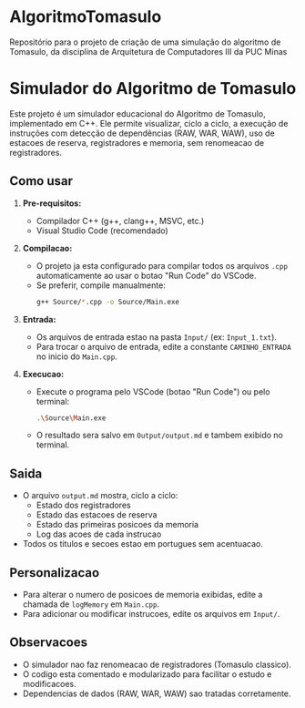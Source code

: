 # AlgoritmoTomasulo
Repositório para o projeto de criação de uma simulação do algoritmo de Tomasulo, da disciplina de Arquitetura de Computadores III da PUC Minas

# Simulador do Algoritmo de Tomasulo

Este projeto é um simulador educacional do Algoritmo de Tomasulo, implementado em C++. Ele permite visualizar, ciclo a ciclo, a execução de instruções com detecção de dependências (RAW, WAR, WAW), uso de estacoes de reserva, registradores e memoria, sem renomeacao de registradores.

## Como usar

1. **Pre-requisitos:**
   - Compilador C++ (g++, clang++, MSVC, etc.)
   - Visual Studio Code (recomendado)

2. **Compilacao:**
   - O projeto ja esta configurado para compilar todos os arquivos `.cpp` automaticamente ao usar o botao "Run Code" do VSCode.
   - Se preferir, compile manualmente:
     ```sh
     g++ Source/*.cpp -o Source/Main.exe
     ```

3. **Entrada:**
   - Os arquivos de entrada estao na pasta `Input/` (ex: `Input_1.txt`).
   - Para trocar o arquivo de entrada, edite a constante `CAMINHO_ENTRADA` no inicio do `Main.cpp`.

4. **Execucao:**
   - Execute o programa pelo VSCode (botao "Run Code") ou pelo terminal:
     ```sh
     .\Source\Main.exe
     ```
   - O resultado sera salvo em `Output/output.md` e tambem exibido no terminal.

## Saida
- O arquivo `output.md` mostra, ciclo a ciclo:
  - Estado dos registradores
  - Estado das estacoes de reserva
  - Estado das primeiras posicoes da memoria
  - Log das acoes de cada instrucao
- Todos os titulos e secoes estao em portugues sem acentuacao.

## Personalizacao
- Para alterar o numero de posicoes de memoria exibidas, edite a chamada de `logMemory` em `Main.cpp`.
- Para adicionar ou modificar instrucoes, edite os arquivos em `Input/`.

## Observacoes
- O simulador nao faz renomeacao de registradores (Tomasulo classico).
- O codigo esta comentado e modularizado para facilitar o estudo e modificacoes.
- Dependencias de dados (RAW, WAR, WAW) sao tratadas corretamente.




